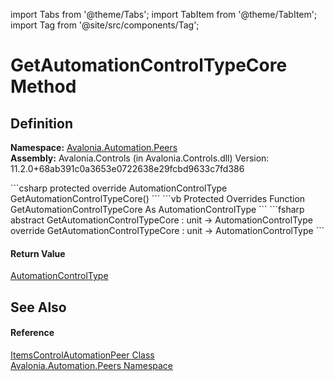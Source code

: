 import Tabs from '@theme/Tabs'; 
import TabItem from '@theme/TabItem'; 
import Tag from '@site/src/components/Tag'; 

# GetAutomationControlTypeCore Method




## Definition
**Namespace:** <a href="N_Avalonia_Automation_Peers">Avalonia.Automation.Peers</a>  
**Assembly:** Avalonia.Controls (in Avalonia.Controls.dll) Version: 11.2.0+68ab391c0a3653e0722638e29fcbd9633c7fd386

<Tabs groupId="api-code-preview">
<TabItem value="csharp" label="C#">
```csharp
protected override AutomationControlType GetAutomationControlTypeCore()
```
</TabItem>
<TabItem value="vb" label="VB">
```vb
Protected Overrides Function GetAutomationControlTypeCore As AutomationControlType
```
</TabItem>
<TabItem value="fsharp" label="F#">
```fsharp
abstract GetAutomationControlTypeCore : unit -> AutomationControlType 
override GetAutomationControlTypeCore : unit -> AutomationControlType 
```
</TabItem>
</Tabs>



#### Return Value
<a href="T_Avalonia_Automation_Peers_AutomationControlType">AutomationControlType</a>

## See Also


#### Reference
<a href="T_Avalonia_Automation_Peers_ItemsControlAutomationPeer">ItemsControlAutomationPeer Class</a>  
<a href="N_Avalonia_Automation_Peers">Avalonia.Automation.Peers Namespace</a>  
